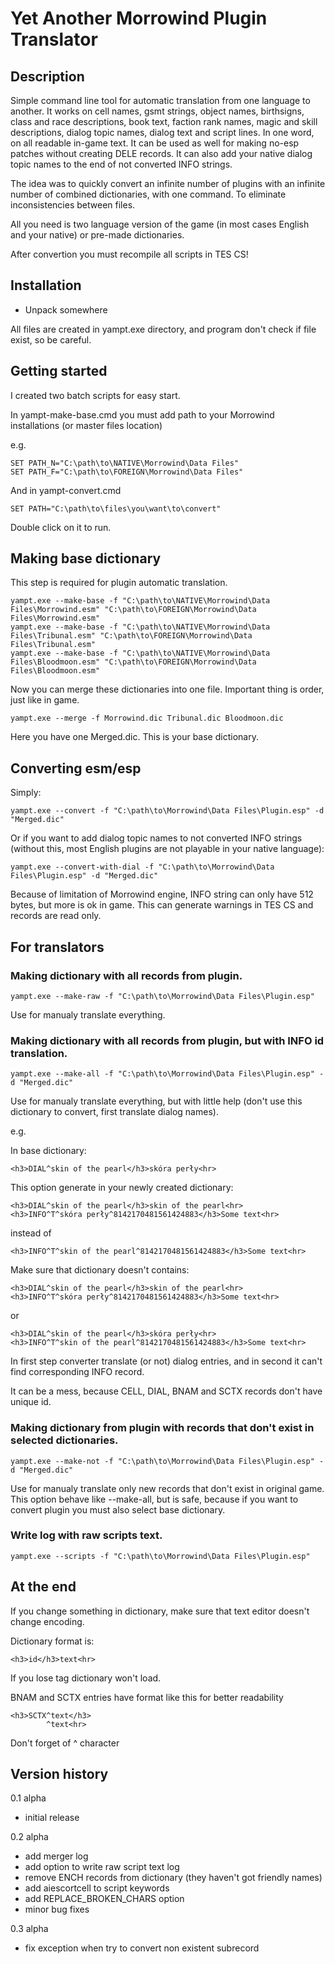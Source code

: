 # Yet Another Morrowind Plugin Translator

## Description

Simple command line tool for automatic translation from one language to another. It works on cell names, gsmt strings, object names, birthsigns, class and race descriptions, book text, faction rank names, magic and skill descriptions, dialog topic names, dialog text and script lines. In one word, on all readable in-game text. It can be used as well for making no-esp patches without creating DELE records. It can also add your native dialog topic names to the end of not converted INFO strings.

The idea was to quickly convert an infinite number of plugins with an infinite number of combined dictionaries, with one command. To eliminate inconsistencies between files.

All you need is two language version of the game (in most cases English and your native) or pre-made dictionaries.

After convertion you must recompile all scripts in TES CS!

## Installation

- Unpack somewhere

All files are created in yampt.exe directory, and program don't check if file exist, so be careful.

## Getting started

I created two batch scripts for easy start.

In yampt-make-base.cmd you must add path to your Morrowind installations (or master files location)

e.g.
```
SET PATH_N="C:\path\to\NATIVE\Morrowind\Data Files"
SET PATH_F="C:\path\to\FOREIGN\Morrowind\Data Files"
```
And in yampt-convert.cmd
```
SET PATH="C:\path\to\files\you\want\to\convert"
```
Double click on it to run.

## Making base dictionary

This step is required for plugin automatic translation.
```
yampt.exe --make-base -f "C:\path\to\NATIVE\Morrowind\Data Files\Morrowind.esm" "C:\path\to\FOREIGN\Morrowind\Data Files\Morrowind.esm"
yampt.exe --make-base -f "C:\path\to\NATIVE\Morrowind\Data Files\Tribunal.esm" "C:\path\to\FOREIGN\Morrowind\Data Files\Tribunal.esm"
yampt.exe --make-base -f "C:\path\to\NATIVE\Morrowind\Data Files\Bloodmoon.esm" "C:\path\to\FOREIGN\Morrowind\Data Files\Bloodmoon.esm"
```
Now you can merge these dictionaries into one file. Important thing is order, just like in game.
```
yampt.exe --merge -f Morrowind.dic Tribunal.dic Bloodmoon.dic
```
Here you have one Merged.dic. This is your base dictionary.

## Converting esm/esp

Simply:
```
yampt.exe --convert -f "C:\path\to\Morrowind\Data Files\Plugin.esp" -d "Merged.dic"
```
Or if you want to add dialog topic names to not converted INFO strings (without this, most English plugins are not playable in your native language):
```
yampt.exe --convert-with-dial -f "C:\path\to\Morrowind\Data Files\Plugin.esp" -d "Merged.dic"
```
Because of limitation of Morrowind engine, INFO string can only have 512 bytes, but more is ok in game. This can generate warnings in TES CS and records are read only.

## For translators

### Making dictionary with all records from plugin.
```
yampt.exe --make-raw -f "C:\path\to\Morrowind\Data Files\Plugin.esp"
```
Use for manualy translate everything.

### Making dictionary with all records from plugin, but with INFO id translation.
```
yampt.exe --make-all -f "C:\path\to\Morrowind\Data Files\Plugin.esp" -d "Merged.dic"
```
Use for manualy translate everything, but with little help (don't use this dictionary to convert, first translate dialog names).

e.g.

In base dictionary:
```
<h3>DIAL^skin of the pearl</h3>skóra perły<hr>
```
This option generate in your newly created dictionary:
```
<h3>DIAL^skin of the pearl</h3>skin of the pearl<hr>
<h3>INFO^T^skóra perły^8142170481561424883</h3>Some text<hr>
```
instead of
```
<h3>INFO^T^skin of the pearl^8142170481561424883</h3>Some text<hr>
```
Make sure that dictionary doesn't contains:
```
<h3>DIAL^skin of the pearl</h3>skin of the pearl<hr>
<h3>INFO^T^skóra perły^8142170481561424883</h3>Some text<hr>
```
or
```
<h3>DIAL^skin of the pearl</h3>skóra perły<hr>
<h3>INFO^T^skin of the pearl^8142170481561424883</h3>Some text<hr>
```
In first step converter translate (or not) dialog entries, and in second it can't find corresponding INFO record.

It can be a mess, because CELL, DIAL, BNAM and SCTX records don't have unique id.

### Making dictionary from plugin with records that don't exist in selected dictionaries.
```
yampt.exe --make-not -f "C:\path\to\Morrowind\Data Files\Plugin.esp" -d "Merged.dic"
```
Use for manualy translate only new records that don't exist in original game.
This option behave like --make-all, but is safe, because if you want to convert plugin you must also select base dictionary.

### Write log with raw scripts text.
```
yampt.exe --scripts -f "C:\path\to\Morrowind\Data Files\Plugin.esp"
```
## At the end

If you change something in dictionary, make sure that text editor doesn't change encoding.

Dictionary format is:
```
<h3>id</h3>text<hr>
```
If you lose tag dictionary won't load.

BNAM and SCTX entries have format like this for better readability
```
<h3>SCTX^text</h3>
        ^text<hr>
```
Don't forget of ^ character

## Version history

0.1 alpha
- initial release

0.2 alpha
- add merger log
- add option to write raw script text log
- remove ENCH records from dictionary (they haven't got friendly names)
- add aiescortcell to script keywords
- add REPLACE_BROKEN_CHARS option
- minor bug fixes

0.3 alpha
- fix exception when try to convert non existent subrecord
